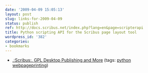 ```yaml
---
date: '2009-04-09 15:05:13'
layout: post
slug: links-for-2009-04-09
status: publish
ref: http://docs.scribus.net/index.php?lang=en&page=scripterapi
title: Python scripting API for the Scribus page layout tool
wordpress_id: '382'
categories:
- bookmarks
---
```


  * [.:Scribus:. GPL Desktop Publishing and More](http://docs.scribus.net/index.php?lang=en&page=scripterapi) (tags: [python](http://delicious.com/eob/python) [webpageprinting](http://delicious.com/eob/webpageprinting))




